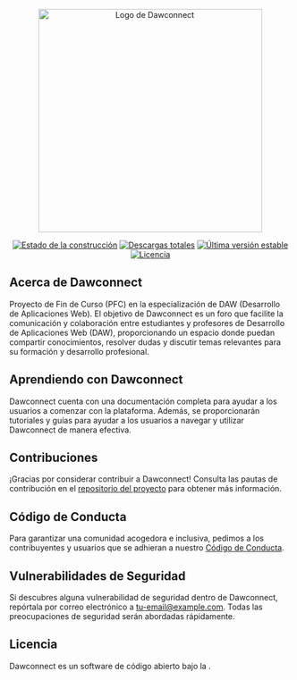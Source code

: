 <p align="center"><img src="https://tu-domino-dawconnect.com/ruta-a-tu-logo.svg" width="400" alt="Logo de Dawconnect"></p>

<p align="center">
<a href="https://github.com/tu-nombre-de-usuario/nombre-del-repositorio/actions"><img src="https://github.com/tu-nombre-de-usuario/nombre-del-repositorio/workflows/tests/badge.svg" alt="Estado de la construcción"></a>
<a href="https://packagist.org/packages/tu-paquete-packagist"><img src="https://img.shields.io/packagist/dt/tu-paquete-packagist" alt="Descargas totales"></a>
<a href="https://packagist.org/packages/tu-paquete-packagist"><img src="https://img.shields.io/packagist/v/tu-paquete-packagist" alt="Última versión estable"></a>
<a href="https://packagist.org/packages/tu-paquete-packagist"><img src="https://img.shields.io/packagist/l/tu-paquete-packagist" alt="Licencia"></a>
</p>

## Acerca de Dawconnect

Proyecto de Fin de Curso (PFC) en la especialización de DAW (Desarrollo de Aplicaciones Web). El objetivo de Dawconnect es un foro que facilite la comunicación y colaboración entre estudiantes y profesores de Desarrollo de Aplicaciones Web (DAW), proporcionando un espacio donde puedan compartir conocimientos, resolver dudas y discutir temas relevantes para su formación y desarrollo profesional.


## Aprendiendo con Dawconnect

Dawconnect cuenta con una documentación completa para ayudar a los usuarios a comenzar con la plataforma. Además, se proporcionarán tutoriales y guías para ayudar a los usuarios a navegar y utilizar Dawconnect de manera efectiva.

## Contribuciones

¡Gracias por considerar contribuir a Dawconnect! Consulta las pautas de contribución en el [repositorio del proyecto](https://github.com/gsanmartindougan/dawconnect) para obtener más información.

## Código de Conducta

Para garantizar una comunidad acogedora e inclusiva, pedimos a los contribuyentes y usuarios que se adhieran a nuestro [Código de Conducta](https://github.com/tu-nombre-de-usuario/nombre-del-repositorio/CODE_OF_CONDUCT.md).

## Vulnerabilidades de Seguridad

Si descubres alguna vulnerabilidad de seguridad dentro de Dawconnect, repórtala por correo electrónico a [tu-email@example.com](mailto:tu-email@example.com). Todas las preocupaciones de seguridad serán abordadas rápidamente.

## Licencia

Dawconnect es un software de código abierto bajo la .
